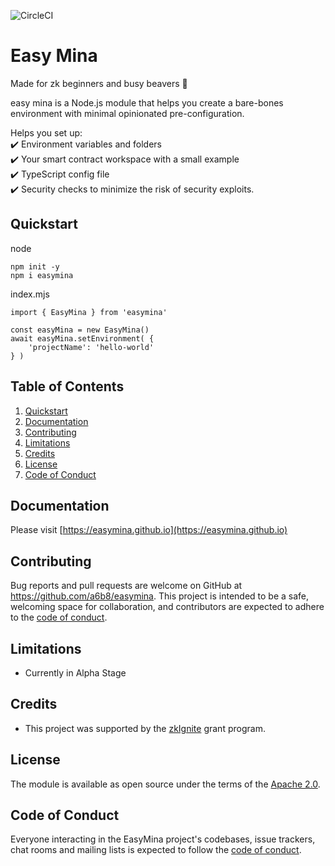 ![CircleCI](https://img.shields.io/circleci/build/github/EasyMina/easyMina/main)


# Easy Mina

Made for zk beginners and busy beavers 🦫

easy mina is a Node.js module that helps you create a bare-bones environment with minimal opinionated pre-configuration.

Helps you set up:  
:heavy_check_mark: Environment variables and folders  
:heavy_check_mark: Your smart contract workspace with a small example  
:heavy_check_mark: TypeScript config file  
:heavy_check_mark: Security checks to minimize the risk of security exploits.  


## Quickstart

node
```
npm init -y
npm i easymina
```

index.mjs

```
import { EasyMina } from 'easymina'

const easyMina = new EasyMina()
await easyMina.setEnvironment( {
    'projectName': 'hello-world'
} )
```


## Table of Contents

1. [Quickstart](#quickstart)<br>
2. [Documentation](#documentation)
3. [Contributing](#contributing)<br>
4. [Limitations](#limitations)<br>
5. [Credits](#credits)<br>
6.  [License](#license)<br>
7.  [Code of Conduct](#code-of-conduct)<br>

## Documentation

Please visit [https://easymina.github.io](https://easymina.github.io)


## Contributing

Bug reports and pull requests are welcome on GitHub at https://github.com/a6b8/easymina. This project is intended to be a safe, welcoming space for collaboration, and contributors are expected to adhere to the [code of conduct](https://github.com/EasyMina/easyMina/blob/main/CODE_OF_CONDUCT.md).

## Limitations

- Currently in Alpha Stage

## Credits

- This project was supported by the [zkIgnite](https://zkignite.minaprotocol.com) grant program.

## License

The module is available as open source under the terms of the [Apache 2.0](https://github.com/EasyMina/easyMina/blob/main/LICENSE).

## Code of Conduct

Everyone interacting in the EasyMina project's codebases, issue trackers, chat rooms and mailing lists is expected to follow the [code of conduct](https://github.com/EasyMina/easyMina/blob/main/CODE_OF_CONDUCT.md).